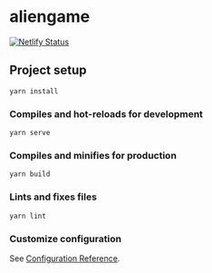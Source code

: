 # aliengame

[![Netlify Status](https://api.netlify.com/api/v1/badges/1c662ccd-65fc-4f05-8505-8721617d2a1b/deploy-status)](https://app.netlify.com/sites/aliengame/deploys)

## Project setup

```
yarn install
```

### Compiles and hot-reloads for development

```
yarn serve
```

### Compiles and minifies for production

```
yarn build
```

### Lints and fixes files

```
yarn lint
```

### Customize configuration

See [Configuration Reference](https://cli.vuejs.org/config/).
